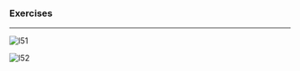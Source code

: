 ### Exercises
---
![l51](https://github.com/JeffKirui/alx-system_engineering-devops/assets/64260549/1e625fcd-74c2-447e-b6d4-ce3cfd8ce3ba)

![l52](https://github.com/JeffKirui/alx-system_engineering-devops/assets/64260549/fc0aa80a-2324-429b-b856-8ff930ec0650)
